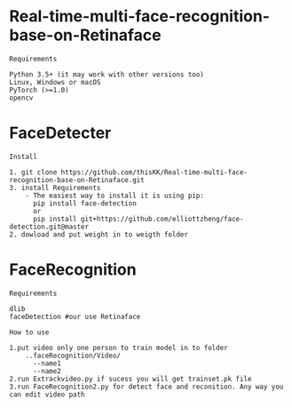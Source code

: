# Real-time-multi-face-recognition-base-on-Retinaface
    Requirements

    Python 3.5+ (it may work with other versions too)
    Linux, Windows or macOS
    PyTorch (>=1.0)
    opencv

# FaceDetecter
    Install

    1. git clone https://github.com/thisKK/Real-time-multi-face-recognition-base-on-Retinaface.git
    3. install Requirements
        - The easiest way to install it is using pip:
          pip install face-detection
          or
          pip install git+https://github.com/elliottzheng/face-detection.git@master
    2. dowload and put weight in to weigth folder 

# FaceRecognition
    Requirements

    dlib
    faceDetection #our use Retinaface
    
    How to use

    1.put video only one person to train model in to folder 
        ..faceRecognition/Video/
          --name1
          --name2
    2.run Extrackvideo.py if sucess you will get trainset.pk file 
    3.run FaceRecognition2.py for detect face and reconition. Any way you can edit video path 
